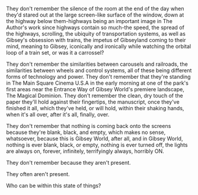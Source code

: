 They don't remember the silence of the room at the end of the day when they'd stared out at the large screen-like surface of the window, down at the highway below them-highways being an important image in The Author's work since highways contain so much-the speed, the spread of the highways, scrolling, the ubiquity of transportation systems, as well as Gibsey's obsession with trains, the impetus of Gibseyland coming to their mind, meaning to Gibsey, iconically and ironically while watching the orbital loop of a train set, or was it a carrossel?

They don't remember the similarities between carousels and railroads, the similarities between wheels and control systems, all of these being different forms of technology and power. They don't remember that they're standing in The Main Square Cinema U.S.A in the early morning at one of the park's first areas near the Entrance Way of Gibsey World's premiere landscape, The Magical Dominion. They don't remember the clean, dry touch of the paper they'll hold against their fingertips, the manuscript, once they've finished it all, which they've held, or will hold, within their shaking hands, when it's all over, after it's all, finally, over.

They don't remember that nothing is coming back onto the screens because they're blank, black, and empty, which makes no sense, whatsoever, because this is Gibsey World, after all, and in Gibsey World, nothing is ever blank, black, or empty, nothing is ever turned off, the lights are always on, forever, infinitely, terrifyingly always, horribly ON.

They don't remember because they aren't present.

They often aren't present.

Who can be within this state of things?
